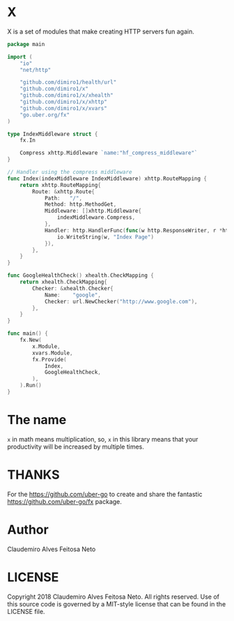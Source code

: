 # X

X is a set of modules that make creating HTTP servers fun again.

```go
package main

import (
	"io"
	"net/http"

	"github.com/dimiro1/health/url"
	"github.com/dimiro1/x"
	"github.com/dimiro1/x/xhealth"
	"github.com/dimiro1/x/xhttp"
	"github.com/dimiro1/x/xvars"
	"go.uber.org/fx"
)

type IndexMiddleware struct {
	fx.In

	Compress xhttp.Middleware `name:"hf_compress_middleware"`
}

// Handler using the compress middleware
func Index(indexMiddleware IndexMiddleware) xhttp.RouteMapping {
	return xhttp.RouteMapping{
		Route: &xhttp.Route{
			Path:   "/",
			Method: http.MethodGet,
			Middleware: []xhttp.Middleware{
				indexMiddleware.Compress,
			},
			Handler: http.HandlerFunc(func(w http.ResponseWriter, r *http.Request) {
				io.WriteString(w, "Index Page")
			}),
		},
	}
}

func GoogleHealthCheck() xhealth.CheckMapping {
	return xhealth.CheckMapping{
		Checker: &xhealth.Checker{
			Name:    "google",
			Checker: url.NewChecker("http://www.google.com"),
		},
	}
}

func main() {
	fx.New(
		x.Module,
		xvars.Module,
		fx.Provide(
			Index,
			GoogleHealthCheck,
		),
	).Run()
}
```

# The name

`x` in math means multiplication, so, `x` in this library means that your productivity will be increased by multiple times.

# THANKS

For the https://github.com/uber-go to create and share the fantastic https://github.com/uber-go/fx package.

# Author

Claudemiro Alves Feitosa Neto

# LICENSE

Copyright 2018 Claudemiro Alves Feitosa Neto. All rights reserved.
Use of this source code is governed by a MIT-style
license that can be found in the LICENSE file.